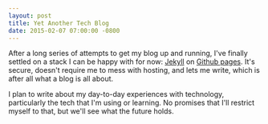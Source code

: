 ```yaml
---
layout: post
title: Yet Another Tech Blog
date: 2015-02-07 07:00:00 -0800
---
```


After a long series of attempts to get my blog up and running, I've finally
settled on a stack I can be happy with for now: [Jekyll][jekyll] on 
[Github pages][github-pages].  It's secure, doesn't require me to mess with 
hosting, and lets me write, which is after all what a blog is all about.

I plan to write about my day-to-day experiences with technology, particularly
the tech that I'm using or learning. No promises that I'll restrict myself to
that, but we'll see what the future holds.

[jekyll]: http://jekyllrb.com
[github-pages]: https://pages.github.com/
